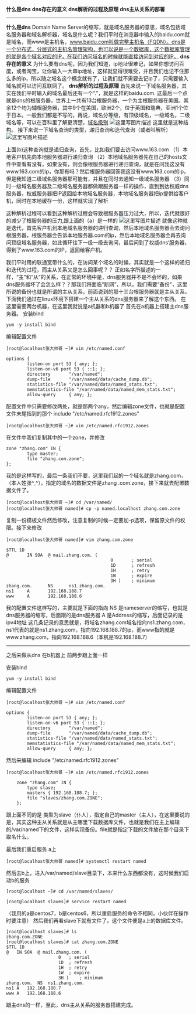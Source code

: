 ﻿
**什么是dns**
**dns存在的意义**
**dns解析的过程及原理**
**dns主从关系的部署**

----------
**什么是dns**
Domain Name Server的缩写，就是域名服务器的意思，域名包括域名服务器和域名解析器，域名是什么呢？我们平时在浏览器中输入的baidu.com就是域名，而www是主机名，www.baidu.com叫做完整主机名（FQDN）。dns是一个分布式，分层式的主机名管理架构，也可以说是一个数据库，这个数据库管理的就是各个域名对应的IP，在我们访问域名的时候就能直接访问到对应的IP。
**dns存在的意义**
为什么要有dns呢，因为我们知道，ip地址很难记，如果你想访问百度，或者淘宝，让你输入一大串ip地址，这样就显得很难受，并且我们也记不住那么多的ip，所以随之域名这个概念就有了，让我们就不需要去记ip了，只需要输入域名就可以访问互联网了。
**dns解析的过程及原理**
首先来说一下域名服务器，其实在我们平时输入的域名最后还有一个“.”，就是这样的baidu.com.  这最后一个点就是dns的根服务器，世界上一共有13台根服务器，一个为主根服务器在美国。其余12个均为辅根服务器，其中9个在美国，欧洲2个，位于英国和瑞典，亚洲1个位于日本。一般我们都是不写的，再说，域名分等级，有顶级域名，一级域名，二级域名等，可以在百科里了解更清楚，[域名级别](https://baike.baidu.com/item/%E5%9F%9F%E5%90%8D%E7%BA%A7%E5%88%AB/15536218?fr=aladdin)
![这里写图片描述](https://img-blog.csdn.net/20180913155611232?watermark/2/text/aHR0cHM6Ly9ibG9nLmNzZG4ubmV0L3Byb2Zlc3Nvcm1hbg==/font/5a6L5L2T/fontsize/400/fill/I0JBQkFCMA==/dissolve/70)
这里就是这种结构。
接下来说一下域名查询的类型，递归查询和迭代查询（或者叫解析）
![这里写图片描述](https://img-blog.csdn.net/20180916115533533?watermark/2/text/aHR0cHM6Ly9ibG9nLmNzZG4ubmV0L3Byb2Zlc3Nvcm1hbg==/font/5a6L5L2T/fontsize/400/fill/I0JBQkFCMA==/dissolve/70)

上面(b)这种查询就是递归查询，首先，比如我们要去访问www.163.com
（1）本地客户机先向本地服务器进行递归查询
（2）本地域名服务器先在自己的hosts文件中查看有没有，如果没有，则会像根服务器进行递归查询，就是在问我这没有www.163.com的ip，你那有吗？然后根服务器回答我这没有www.163.com的ip，但是我知道二级域名服务器那可能有，并且在同时去通知一级域名服务器
（3）同时一级域名服务器及二级域名服务器都做跟服务器一样的操作，直到到达权威dns服务器，权威服务器把IP返回给本地域名服务器，本地域名服务器把ip提供给客户机，同时在本地缓存一份，这样就实现了解析

这种解析过程可以看到这种解析过程会导致根服务器压力过大，所以，迭代就很好的减少了根服务器的压力,跟上面的（a）是一样的
![这里写图片描述](https://img-blog.csdn.net/20180914191905686?watermark/2/text/aHR0cHM6Ly9ibG9nLmNzZG4ubmV0L3Byb2Zlc3Nvcm1hbg==/font/5a6L5L2T/fontsize/400/fill/I0JBQkFCMA==/dissolve/70)
就像这种就是迭代，首先客户机到本地域名服务器的递归查询，然后本地域名服务器会去询问根服务器，根服务器会告诉本地服务器.com的ip，然后本地域名服务器会再去询问顶级域名服务器，如此循环往下一级一级去询问，最后问到了权威dns‘服务器，得到了www.163.com的IP，返回给客户机。

我们平时用的联通宽带什么的，在访问某个域名的时候，其实就是一个这样的递归和迭代的过程，而主从关系又是怎么回事呢？？
正如名字所描述的一样，“主”和“从”的关系，在正常的环境中是，dns服务器并不是不会坏的，如果dns服务器坏了会怎么样？？那我们将面临“断网”，所以，我们需要“备份”，这里所说的备份也就是所谓的主从关系，前面说到的那十三台根服务器就是主从关系。下面我们通过在linux环境下搭建一个主从关系的dns服务器来了解这个东西。
在这里需要两台机器，在这里我就说是a机器和b机器了
首先在a机器上搭建主dns服务器。
安装bind
```
yum -y install bind
```
编辑配置文件

```
[root@localhost张大帅哥 ~]# vim /etc/named.conf 
	
options {
        listen-on port 53 { any; };
        listen-on-v6 port 53 { ::1; };
        directory       "/var/named";
        dump-file       "/var/named/data/cache_dump.db";
        statistics-file "/var/named/data/named_stats.txt";
        memstatistics-file "/var/named/data/named_mem_stats.txt";
        allow-query     { any; };

```
配置文件中只需要修改两处，就是那两个any，然后编辑zone文件，也就是配置文件末尾指到的那个        include "/etc/named.rfc1912.zones"

```
[root@localhost张大帅哥 ~]# vim /etc/named.rfc1912.zones
```
在文件中我们复制其中的一个zone，并修改

```
zone "zhang.com" IN {
        type master;
        file "zhang.com.zone";
};
```
我的是这样写的，最后一条我们不要，这里我们起的一个域名就是zhang.com，（本人姓张^_^），指定的域名的数据文件是zhang .com.zone，接下来就去配置数据文件了。

```
[root@localhost张大帅哥 ~]# cd /var/named/
[root@localhost张大帅哥 named]# cp -p named.localhost zhang.com.zone 

```
复制一份模板文件然后修改，注意复制的时候一定要加-p选项，保留原文件的权限。接下来修改

```
[root@localhost张大帅哥 named]# vim zhang.com.zone
		
$TTL 1D
@       IN SOA  @ mail.zhang.com. (
                                        0       ; serial
                                        1D      ; refresh
                                        1H      ; retry
                                        1W      ; expire
                                        3H )    ; minimum
zhang.com.      NS      ns1.zhang.com.
ns1     A       192.168.188.7
www     A       192.168.188.6

```
我的配置文件这样写的，主要就是下面的指向
NS 是nameserver的缩写，也就是dns服务器的缩写，后面跟的是dns服务器
A 是Address的缩写，后面记录的是ipv4地址
这几条记录的意思就是，将域名zhang.com域名指向ns1.zhang.com，ns1代表的就是ns1.zhang.com，指向192.168.188.7的ip，而www指的就是www.zhang.com，指向192.168.188.6（本机是192.168.188.7）


----------


之后来做从dns
在b机器上
前两步跟上面一样

安装bind
```
yum -y install bind
```
编辑配置文件

```
[root@localhost张大帅哥 ~]# vim /etc/named.conf 
	
options {
        listen-on port 53 { any; };
        listen-on-v6 port 53 { ::1; };
        directory       "/var/named";
        dump-file       "/var/named/data/cache_dump.db";
        statistics-file "/var/named/data/named_stats.txt";
        memstatistics-file "/var/named/data/named_mem_stats.txt";
        allow-query     { any; };

```
然后来编辑   include "/etc/named.rfc1912.zones"

```
[root@localhost张大帅哥 ~]# vim /etc/named.rfc1912.zones
```

```
	zone "zhang.com" IN {
		type slave;
		masters { 192.168.188.7; };
		file "slaves/zhang.com.ZONE";
	};
```
跟上面不同的是 类型为slave（仆人），指定自己的master（主人），在这里要说的是，其实这种主从关系就是从主哪里下载数据库文件，也就是我们在主上编辑的/var/named下的文件，这样实现备份。file就是指定下载的文件放在那个目录下取名什么。

最后我们重启服务
a上

```
[root@localhost张大帅哥 named]# systemctl restart named

```
然后去b上，进入/var/named/slave目录下，本来什么东西都没有，这时候我们启动b的服务

```
[root@localhost ~]# cd /var/named/slaves/

[root@localhost slaves]# service restart named
```
（我用的a是centos7，b是centos6，所以重启服务的命令不相同，小伙伴在操作时要注意）
然后我们再看slave下就有文件了。这个文件便是a上的数据库文件。

```
[root@localhost slaves]# ls
zhang.com.ZONE
[root@localhost slaves]# cat zhang.com.ZONE
$TTL 1D
@	IN SOA	@ mail.zhang.com. (
					0	; serial
					1D	; refresh
					1H	; retry
					1W	; expire
					3H )	; minimum
zhang.com.	NS	ns1.zhang.com.
ns1	A	192.168.188.7
www	A	192.168.188.6

```

跟主dns的一样，至此，dns主从关系的服务器搭建完成。
